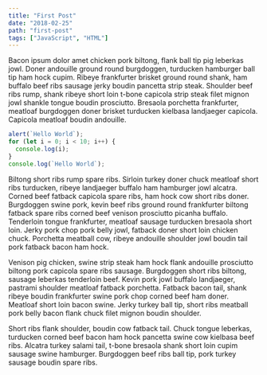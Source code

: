 ```yaml
---
title: "First Post"
date: "2018-02-25"
path: "first-post"
tags: ["JavaScript", "HTML"]
---
```


Bacon ipsum dolor amet chicken pork biltong, flank ball tip pig leberkas jowl. Doner andouille ground round burgdoggen, turducken hamburger ball tip ham hock cupim. Ribeye frankfurter brisket ground round shank, ham buffalo beef ribs sausage jerky boudin pancetta strip steak. Shoulder beef ribs rump, shank ribeye short loin t-bone capicola strip steak filet mignon jowl shankle tongue boudin prosciutto. Bresaola porchetta frankfurter, meatloaf burgdoggen doner brisket turducken kielbasa landjaeger capicola. Capicola meatloaf boudin andouille.

```javascript
alert(`Hello World`);
for (let i = 0; i < 10; i++) {
  console.log(i);
}
console.log(`Hello World`);
```

Biltong short ribs rump spare ribs. Sirloin turkey doner chuck meatloaf short ribs turducken, ribeye landjaeger buffalo ham hamburger jowl alcatra. Corned beef fatback capicola spare ribs, ham hock cow short ribs doner. Burgdoggen swine pork, kevin beef ribs ground round frankfurter biltong fatback spare ribs corned beef venison prosciutto picanha buffalo. Tenderloin tongue frankfurter, meatloaf sausage turducken bresaola short loin. Jerky pork chop pork belly jowl, fatback doner short loin chicken chuck. Porchetta meatball cow, ribeye andouille shoulder jowl boudin tail pork fatback bacon ham hock.

Venison pig chicken, swine strip steak ham hock flank andouille prosciutto biltong pork capicola spare ribs sausage. Burgdoggen short ribs biltong, sausage leberkas tenderloin beef. Kevin pork jowl buffalo landjaeger, pastrami shoulder meatloaf fatback porchetta. Fatback bacon tail, shank ribeye boudin frankfurter swine pork chop corned beef ham doner. Meatloaf short loin bacon swine. Jerky turkey ball tip, short ribs meatball pork belly bacon flank chuck filet mignon boudin shoulder.

Short ribs flank shoulder, boudin cow fatback tail. Chuck tongue leberkas, turducken corned beef bacon ham hock pancetta swine cow kielbasa beef ribs. Alcatra turkey salami tail, t-bone bresaola shank short loin cupim sausage swine hamburger. Burgdoggen beef ribs ball tip, pork turkey sausage boudin spare ribs.
